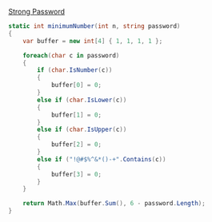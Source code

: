 [Strong Password](https://www.hackerrank.com/challenges/strong-password/problem)

```csharp
static int minimumNumber(int n, string password)
{
    var buffer = new int[4] { 1, 1, 1, 1 };

    foreach(char c in password)
    {
        if (char.IsNumber(c))
        {
            buffer[0] = 0;
        }
        else if (char.IsLower(c))
        {
            buffer[1] = 0;
        }
        else if (char.IsUpper(c))
        {
            buffer[2] = 0;
        }
        else if ("!@#$%^&*()-+".Contains(c))
        {
            buffer[3] = 0;
        }
    }

    return Math.Max(buffer.Sum(), 6 - password.Length);
}
```